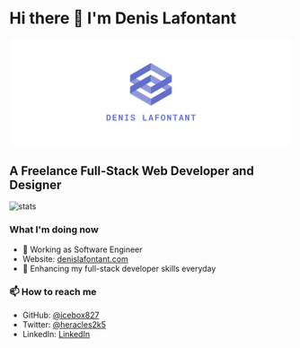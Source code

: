 # Hi there 👋 I'm Denis Lafontant

![logo1.PNG](https://github.com/icebox827/icebox827/blob/main/facebook_cover_photo_2_transparent.png?raw=true)

## A Freelance Full-Stack Web Developer and Designer

![stats](https://github-readme-stats.vercel.app/api?username=icebox827&show_icons=true)

### What I'm doing now

- 🔭 Working as Software Engineer
- Website: [denislafontant.com](https://denislafontant.com)
- 🌱 Enhancing my full-stack developer skills everyday

### 📫 How to reach me

- GitHub: [@icebox827](https://github.com/icebox827)
- Twitter: [@heracles2k5](https://twitter.com/@heracles2k5)
- LinkedIn: [LinkedIn](https://www.linkedin.com/in/denis-lafontant-37031439/)
